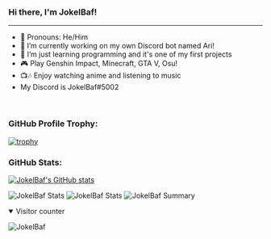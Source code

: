 ### Hi there, I'm JokelBaf!
---
- 👤 Pronouns: He/Him
- 🔭 I’m currently working on my own Discord bot named Ari!
- 🌱 I’m just learning programming and it's one of my first projects
- 🎮 Play Genshin Impact, Minecraft, GTA V, Osu!
- 📺🎶 Enjoy watching anime and listening to music
- My Discord is JokelBaf#5002

&nbsp;
### GitHub Profile Trophy:
[![trophy](https://github-profile-trophy.vercel.app/?username=jokelbaf&theme=radical)](https://github.com/ryo-ma/github-profile-trophy)

### GitHub Stats:

[![JokelBaf's GitHub stats](https://github-readme-stats.vercel.app/api?username=JokelBaf&count_private=true&theme=dracula)](https://github.com/anuraghazra/github-readme-stats)

![JokelBaf Stats](https://github-profile-summary-cards.vercel.app/api/cards/repos-per-language?username=jokelbaf&theme=monokai)
![JokelBaf Stats](https://github-profile-summary-cards.vercel.app/api/cards/most-commit-language?username=jokelbaf&theme=monokai)
![JokelBaf Summary](https://github-profile-summary-cards.vercel.app/api/cards/profile-details?username=jokelbaf&theme=monokai)

<details open>
<summary>Visitor counter</summary>

![JokelBaf](https://count.getloli.com/get/@jokelbaf?theme=rule34)

</details>

